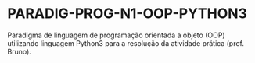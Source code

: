 # PARADIG-PROG-N1-OOP-PYTHON3
Paradigma de linguagem de programação orientada a objeto (OOP) utilizando linguagem Python3 para a resolução da atividade prática (prof. Bruno).
